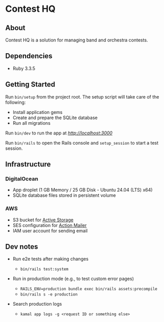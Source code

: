 # Contest HQ

## About

Contest HQ is a solution for managing band and orchestra contests.

## Dependencies

- Ruby 3.3.5

## Getting Started

Run `bin/setup` from the project root. The setup script will take care of the following:

- Install application gems
- Create and prepare the SQLite database
- Run all migrations

Run `bin/dev` to run the app at *<http://localhost:3000>*

Run `bin/rails` to open the Rails console and `setup_session` to start a test session.

## Infrastructure

### DigitalOcean

- App droplet (1 GB Memory / 25 GB Disk - Ubuntu 24.04 (LTS) x64)
- SQLite database files stored in persistent volume

### AWS

- S3 bucket for [Active Storage](https://guides.rubyonrails.org/active_storage_overview.html)
- SES configuration for [Action Mailer](https://guides.rubyonrails.org/action_mailer_basics.html)
- IAM user account for sending email

## Dev notes

- Run e2e tests after making changes

  - `bin/rails test:system`

- Run in production mode (e.g., to test custom error pages)

  - `RAILS_ENV=production bundle exec bin/rails assets:precompile`
  - `bin/rails s -e production`

- Search production logs
  - `kamal app logs -g <request ID or something else>`
